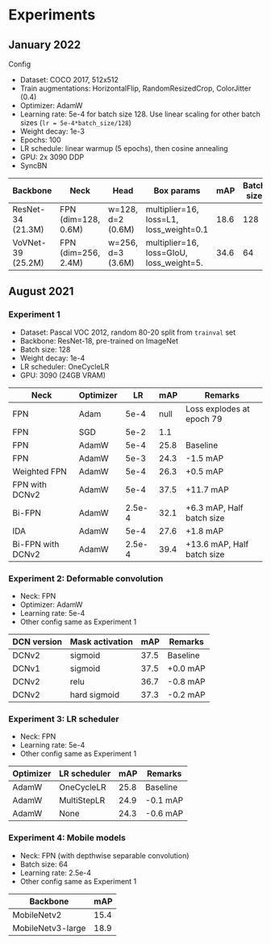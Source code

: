 # Experiments

## January 2022

Config

- Dataset: COCO 2017, 512x512
- Train augmentations: HorizontalFlip, RandomResizedCrop, ColorJitter (0.4)
- Optimizer: AdamW
- Learning rate: 5e-4 for batch size 128. Use linear scaling for other batch sizes (`lr = 5e-4*batch_size/128`)
- Weight decay: 1e-3
- Epochs: 100
- LR schedule: linear warmup (5 epochs), then cosine annealing
- GPU: 2x 3090 DDP
- SyncBN

Backbone | Neck | Head | Box params | mAP | Batch size
---------|------|------|------------|-----|-----------
ResNet-34 (21.3M) | FPN (dim=128, 0.6M) | w=128, d=2 (0.6M) | multiplier=16, loss=L1, loss_weight=0.1 | 18.6 | 128
VoVNet-39 (25.2M) | FPN (dim=256, 2.4M) | w=256, d=3 (3.6M) | multiplier=16, loss=GIoU, loss_weight=5.  | 34.6 | 64

## August 2021

### Experiment 1

- Dataset: Pascal VOC 2012, random 80-20 split from `trainval` set
- Backbone: ResNet-18, pre-trained on ImageNet
- Batch size: 128
- Weight decay: 1e-4
- LR scheduler: OneCycleLR
- GPU: 3090 (24GB VRAM)

Neck | Optimizer | LR | mAP | Remarks
-----|-----------|----|-----|---------
FPN | Adam | 5e-4 | null | Loss explodes at epoch 79
FPN | SGD | 5e-2 | 1.1 | 
FPN | AdamW | 5e-4 | 25.8 | Baseline
FPN | AdamW | 5e-3 | 24.3 | -1.5 mAP
Weighted FPN | AdamW | 5e-4 | 26.3 | +0.5 mAP
FPN with DCNv2 | AdamW | 5e-4 | 37.5 | +11.7 mAP
Bi-FPN | AdamW | 2.5e-4 | 32.1 | +6.3 mAP, Half batch size
IDA | AdamW | 5e-4 | 27.6 | +1.8 mAP
Bi-FPN with DCNv2 | AdamW | 2.5e-4 | 39.4 | +13.6 mAP, Half batch size

### Experiment 2: Deformable convolution

- Neck: FPN
- Optimizer: AdamW
- Learning rate: 5e-4
- Other config same as Experiment 1

DCN version | Mask activation | mAP | Remarks
------------|-----------------|-----|--------
DCNv2 | sigmoid | 37.5 | Baseline
DCNv1 | sigmoid | 37.5 | +0.0 mAP
DCNv2 | relu | 36.7 | -0.8 mAP
DCNv2 | hard sigmoid | 37.3 | -0.2 mAP

### Experiment 3: LR scheduler

- Neck: FPN
- Learning rate: 5e-4
- Other config same as Experiment 1

Optimizer | LR scheduler | mAP | Remarks
----------|--------------|-----|---------
AdamW | OneCycleLR | 25.8 | Baseline
AdamW | MultiStepLR | 24.9 | -0.1 mAP
AdamW | None | 24.3 | -0.6 mAP

### Experiment 4: Mobile models

- Neck: FPN (with depthwise separable convolution)
- Batch size: 64
- Learning rate: 2.5e-4
- Other config same as Experiment 1

Backbone | mAP
---------|-----
MobileNetv2 | 15.4
MobileNetv3-large | 18.9
